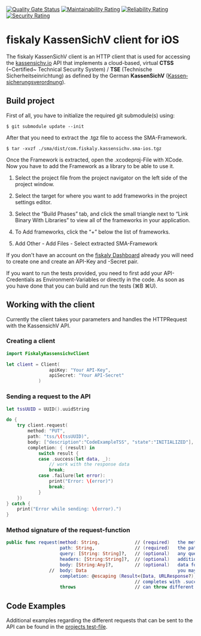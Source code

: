 [![Quality Gate Status](https://sonarcloud.io/api/project_badges/measure?project=fiskaly_fiskaly-kassensichv-client-ios&metric=alert_status)](https://sonarcloud.io/dashboard?id=fiskaly_fiskaly-kassensichv-client-ios)
[![Maintainability Rating](https://sonarcloud.io/api/project_badges/measure?project=fiskaly_fiskaly-kassensichv-client-ios&metric=sqale_rating)](https://sonarcloud.io/dashboard?id=fiskaly_fiskaly-kassensichv-client-ios)
[![Reliability Rating](https://sonarcloud.io/api/project_badges/measure?project=fiskaly_fiskaly-kassensichv-client-ios&metric=reliability_rating)](https://sonarcloud.io/dashboard?id=fiskaly_fiskaly-kassensichv-client-ios)
[![Security Rating](https://sonarcloud.io/api/project_badges/measure?project=fiskaly_fiskaly-kassensichv-client-ios&metric=security_rating)](https://sonarcloud.io/dashboard?id=fiskaly_fiskaly-kassensichv-client-ios)

# fiskaly KassenSichV client for iOS

The fiskaly KassenSichV client is an HTTP client that is used for accessing the [kassensichv.io](https://kassensichv.io) API that implements a cloud-based, virtual **CTSS** (~Certified~ Technical Security System) / **TSE** (Technische Sicherheitseinrichtung) as defined by the German **KassenSichV** ([Kassen­sich­er­ungsver­ord­nung](https://www.bundesfinanzministerium.de/Content/DE/Downloads/Gesetze/2017-10-06-KassenSichV.pdf)).

## Build project

First of all, you have to initialize the required git submodule(s) using:

```
$ git submodule update --init
```

After that you need to extract the .tgz file to access the SMA-Framework.

```
$ tar -xvzf ./sma/dist/com.fiskaly.kassensichv.sma-ios.tgz
```

Once the Framework is extracted, open the .xcodeproj-File with XCode. Now you have to add the Framework as a library to be able to use it.

1. Select the project file from the project navigator on the left side of the project window.
 
2. Select the target for where you want to add frameworks in the project settings editor.
 
3. Select the “Build Phases” tab, and click the small triangle next to “Link Binary With Libraries” to view all of the frameworks in your application.
 
4. To Add frameworks, click the “+” below the list of frameworks.

5. Add Other - Add Files - Select extracted SMA-Framework

If you don't have an account on the [fiskaly Dashboard](https://dashboard.fiskaly.com/) already you will need to create one and create an API-Key and -Secret pair.

If you want to run the tests provided, you need to first add your API-Credentials as Environment-Variables or directly in the code. As soon as you have done that you can build and run the tests (⌘B ⌘U).

## Working with the client

Currently the client takes your parameters and handles the HTTPRequest with the KassensichV API. 

### Creating a client 

```Swift
import FiskalyKassensichvClient

let client = Client(
                apiKey: "Your API-Key",
                apiSecret: "Your API-Secret"
            )
```

### Sending a request to the API

```Swift
let tssUUID = UUID().uuidString

do {
    try client.request(
        method: "PUT",
        path: "tss/\(tssUUID)",
        body: ["description":"CodeExampleTSS", "state":"INITIALIZED"],
        completion: { (result) in
            switch result {
            case .success(let data, _):
                // work with the response data 
                break;
            case .failure(let error):
                print("Error: \(error)")
                break;
            }
    })
} catch {
    print("Error while sending: \(error).")
}
```

### Method signature of the request-function

```Swift
public func request(method: String,             // (required)   the method of the request "GET", "POST", "PUT"
                    path: String,               // (required)   the path for the request
                    query: [String: String]?,   // (optional)   any query parameters for the request
                    headers: [String:String]?,  // (optional)   additional headers you want to add
                    body: [String:Any]?,        // (optional)   data for the request body
                //  body: Data                                  you may also use the Data-Type
                    completion: @escaping (Result<(Data, URLResponse?), Error>) -> Void) 
                                                // completes with .success or .failure
                    throws                      // can throw different errors
```

## Code Examples

Additional examples regarding the different requests that can be sent to the API can be found in the [projects test-file](https://github.com/fiskaly/fiskaly-kassensichv-client-ios/blob/master/kassensichv-client-ios-tests/kassensichv_client_ios_tests.swift).
